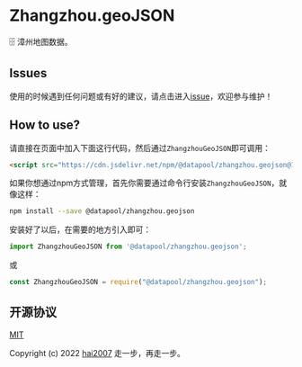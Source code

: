 # Zhangzhou.geoJSON
🗄️ 漳州地图数据。

## Issues
使用的时候遇到任何问题或有好的建议，请点击进入[issue](https://github.com/hai2007/datapool/issues)，欢迎参与维护！

## How to use?

请直接在页面中加入下面这行代码，然后通过```ZhangzhouGeoJSON```即可调用：

```html
<script src="https://cdn.jsdelivr.net/npm/@datapool/zhangzhou.geojson@1"></script>
```

如果你想通过npm方式管理，首先你需要通过命令行安装``````ZhangzhouGeoJSON``````，就像这样：

```bash
npm install --save @datapool/zhangzhou.geojson
```

安装好了以后，在需要的地方引入即可：

```js
import ZhangzhouGeoJSON from '@datapool/zhangzhou.geojson';
```

或

```js
const ZhangzhouGeoJSON = require("@datapool/zhangzhou.geojson");
```

开源协议
---------------------------------------
[MIT](https://github.com/hai2007/datapool/blob/master/LICENSE)

Copyright (c) 2022 [hai2007](https://hai2007.gitee.io/sweethome/) 走一步，再走一步。
